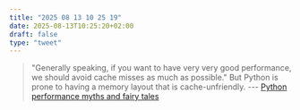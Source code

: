 ```yaml
---
title: "2025 08 13 10 25 19"
date: 2025-08-13T10:25:20+02:00
draft: false
type: "tweet"
---
```

> "Generally speaking, if you want to have very very good performance, we should avoid cache misses as much as possible." But Python is prone to having a memory layout that is cache-unfriendly. --- [Python performance myths and fairy tales](https://lwn.net/SubscriberLink/1031707/73cb0cf917307a93/)
